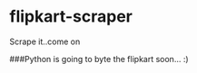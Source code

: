 flipkart-scraper
================

Scrape it..come on

###Python is going to byte the flipkart soon... :)
